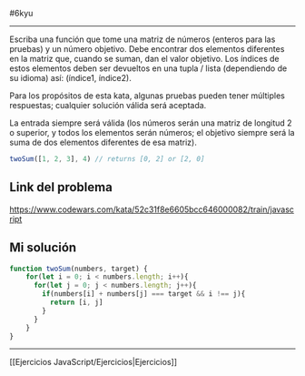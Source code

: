 #6kyu 
___
Escriba una función que tome una matriz de números (enteros para las pruebas) y un número objetivo. Debe encontrar dos elementos diferentes en la matriz que, cuando se suman, dan el valor objetivo. Los índices de estos elementos deben ser devueltos en una tupla / lista (dependiendo de su idioma) así: (índice1, índice2).  
  
Para los propósitos de esta kata, algunas pruebas pueden tener múltiples respuestas; cualquier solución válida será aceptada.  
  
La entrada siempre será válida (los números serán una matriz de longitud 2 o superior, y todos los elementos serán números; el objetivo siempre será la suma de dos elementos diferentes de esa matriz).

```javascript
twoSum([1, 2, 3], 4) // returns [0, 2] or [2, 0]
```

## Link del problema

https://www.codewars.com/kata/52c31f8e6605bcc646000082/train/javascript

## Mi solución

```js
function twoSum(numbers, target) {
    for(let i = 0; i < numbers.length; i++){
      for(let j = 0; j < numbers.length; j++){
        if(numbers[i] + numbers[j] === target && i !== j){
          return [i, j]
        }
      }
    }
}
```

__________

[[Ejercicios JavaScript/Ejercicios|Ejercicios]]